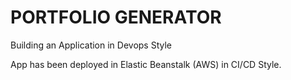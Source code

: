 # PORTFOLIO GENERATOR
Building an Application in Devops Style

App has been deployed in Elastic Beanstalk (AWS) in CI/CD Style.
        

